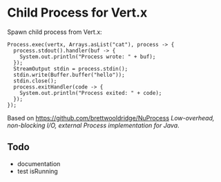 # Child Process for Vert.x

Spawn child process from Vert.x:

```
Process.exec(vertx, Arrays.asList("cat"), process -> {
  process.stdout().handler(buf -> {
    System.out.println("Process wrote: " + buf);
  });
  StreamOutput stdin = process.stdin();
  stdin.write(Buffer.buffer("hello"));
  stdin.close();
  process.exitHandler(code -> {
    System.out.println("Process exited: " + code);
  });
});
```

Based on https://github.com/brettwooldridge/NuProcess _Low-overhead, non-blocking I/O, external Process implementation for Java_.

## Todo

- documentation
- test isRunning
